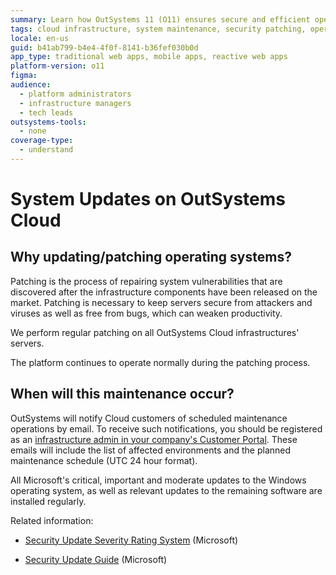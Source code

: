 ```yaml
---
summary: Learn how OutSystems 11 (O11) ensures secure and efficient operation through regular patching of its cloud infrastructure servers.
tags: cloud infrastructure, system maintenance, security patching, operating systems updates, platform version updates
locale: en-us
guid: b41ab799-b4e4-4f0f-8141-b36fef030b0d
app_type: traditional web apps, mobile apps, reactive web apps
platform-version: o11
figma:
audience:
  - platform administrators
  - infrastructure managers
  - tech leads
outsystems-tools:
  - none
coverage-type:
  - understand
---
```


# System Updates on OutSystems Cloud

## Why updating/patching operating systems?

Patching is the process of repairing system vulnerabilities that are discovered after the infrastructure components have been released on the market. Patching is necessary to keep servers secure from attackers and viruses as well as free from bugs, which can weaken productivity.

We perform regular patching on all OutSystems Cloud infrastructures' servers. 

<div class="info" markdown="1">

The platform continues to operate normally during the patching process.

</div>

## When will this maintenance occur?

OutSystems will notify Cloud customers of scheduled maintenance operations by email. To receive such notifications, you should be registered as an [infrastructure admin in your company's Customer Portal](https://success.outsystems.com/Support/Enterprise_Customers/OutSystems_Support/Managing_your_company_permissions_on_outsystems.com#Customer_Portal_permissions). These emails will include the list of affected environments and the planned maintenance schedule (UTC 24 hour format).

All Microsoft's critical, important and moderate updates to the Windows operating system, as well as relevant updates to the remaining software are installed regularly.

Related information:

* [Security Update Severity Rating System](https://www.microsoft.com/en-us/msrc/security-update-severity-rating-system) (Microsoft)

* [Security Update Guide](https://portal.msrc.microsoft.com/en-us/security-guidance) (Microsoft)



